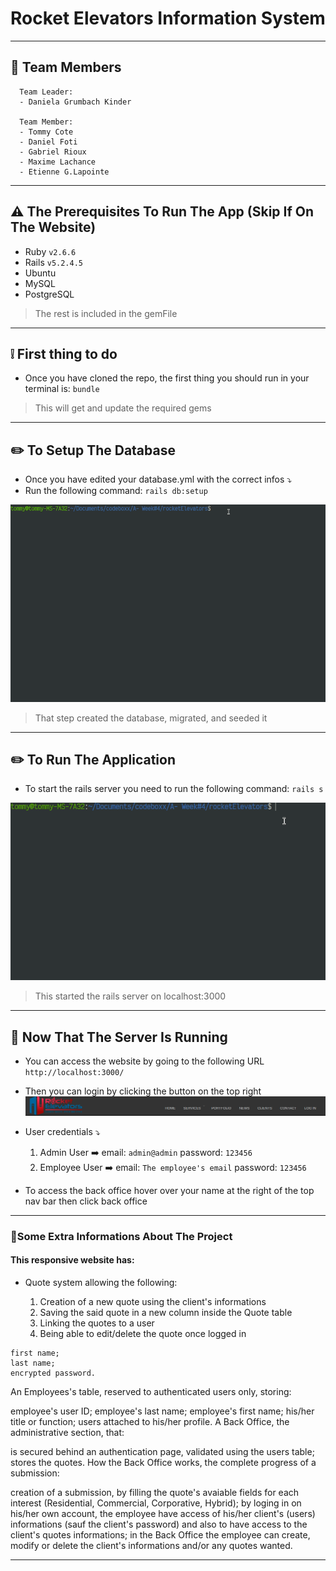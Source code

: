 # Rocket Elevators Information System

---

## :busts_in_silhouette: Team Members
  ```
    Team Leader:
    - Daniela Grumbach Kinder

    Team Member:
    - Tommy Cote
    - Daniel Foti
    - Gabriel Rioux
    - Maxime Lachance
    - Etienne G.Lapointe
  ```
---
## :warning: The Prerequisites To Run The App (Skip If On The Website)

- Ruby `v2.6.6`
- Rails `v5.2.4.5`
- Ubuntu
- MySQL
- PostgreSQL
> The rest is included in the gemFile
---
## :grey_exclamation: First thing to do

- Once you have cloned the repo, the first thing you should run in your terminal is: `bundle`

> This will get and update the required gems

---
## :pencil2: To Setup The Database
- Once you have edited your database.yml with the correct infos :arrow_heading_down:
- Run the following command: `rails db:setup`

![](https://github.com/CoteTommy/CoteTommy/blob/main/runDbSetup.gif?raw=true)

> That step created the database, migrated, and seeded it

---

## :pencil2: To Run The Application
- To start the rails server you need to run the following command: `rails s`

![](https://github.com/CoteTommy/CoteTommy/blob/main/runRailsServer.gif?raw=true)

> This started the rails server on localhost:3000

---

## :large_blue_circle: Now That The Server Is Running

- You can access the website by going to the following URL `http://localhost:3000/`

- Then you can login by clicking the button on the top right
![](https://github.com/CoteTommy/CoteTommy/blob/main/topnav.png?raw=true)

- User credentials :arrow_heading_down:

  1. Admin User :arrow_right: email: `admin@admin` password: `123456`
  2. Employee User :arrow_right: email: `The employee's email` password: `123456`

- To access the back office hover over your name at the right of the top nav bar  then click back office
---

### :small_blue_diamond:Some Extra Informations About The Project

#### This responsive website has:

- Quote system allowing the following:

  1. Creation of a new quote using the client's informations
  2. Saving the said quote in a new column inside the Quote table
  3. Linking the quotes to a user
  4. Being able to edit/delete the quote once logged in

```
first name;
last name;
encrypted password.
```
An Employees's table, reserved to authenticated users only, storing:

employee's user ID;
employee's last name;
employee's first name;
his/her title or function;
users attached to his/her profile.
A Back Office, the administrative section, that:

is secured behind an authentication page, validated using the users table;
stores the quotes.
How the Back Office works, the complete progress of a submission:

creation of a submission, by filling the quote's avaiable fields for each interest (Residential, Commercial, Corporative, Hybrid);
by loging in on his/her own account, the employee have access of his/her client's (users) informations (sauf the client's password) and also to have access to the client's quotes informations;
in the Back Office the employee can create, modify or delete the client's informations and/or any quotes wanted.


---
